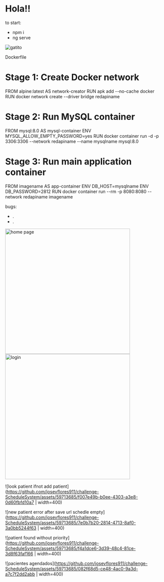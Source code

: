 <h1>Hola!!</h1>

to start: 
<ul>
  <li>npm i</li>
  <li>ng serve</li>
</ul>

![gatito](https://github.com/josevflores911/Schedule_system/assets/59713685/338d6ee7-44b0-4a23-b3c2-ac67cca8d11d)


Dockerfile

# Stage 1: Create Docker network
FROM alpine:latest AS network-creator
RUN apk add --no-cache docker
RUN docker network create --driver bridge redapiname

# Stage 2: Run MySQL container
FROM mysql:8.0 AS mysql-container
ENV MYSQL_ALLOW_EMPTY_PASSWORD=yes
RUN docker container run -d -p 3306:3306 --network redapiname --name mysqlname mysql:8.0

# Stage 3: Run main application container
FROM imagename AS app-container
ENV DB_HOST=mysqlname
ENV DB_PASSWORD=2812
RUN docker container run --rm -p 8080:8080 --network redapiname imagename


bugs:
<ul>
  <li>.</li>
  <li>.</li>
</ul>

<img src="https://github.com/josevflores911/challenge-ScheduleSystem/assets/59713685/350495f2-0d73-4b19-a9b9-57d7f2ff17b4" alt="home page" width="400">
<!-- ![home page](https://github.com/josevflores911/challenge-ScheduleSystem/assets/59713685/350495f2-0d73-4b19-a9b9-57d7f2ff17b4 ) -->

<img src="[https://github.com/josevflores911/challenge-ScheduleSystem/assets/59713685/350495f2-0d73-4b19-a9b9-57d7f2ff17b4](https://github.com/josevflores911/challenge-ScheduleSystem/assets/59713685/c3e0a331-24a9-48b5-8d3e-65ada7cdac79)" alt="login" width="400">
<!-- ![login](https://github.com/josevflores911/challenge-ScheduleSystem/assets/59713685/c3e0a331-24a9-48b5-8d3e-65ada7cdac79 | width=400) -->

![look patient ifnot add patient](https://github.com/josevflores911/challenge-ScheduleSystem/assets/59713685/f007e49b-b0ee-4303-a3e8-0d60fbfd10a7 | width=400)

![new patient error after save url schedle empty](https://github.com/josevflores911/challenge-ScheduleSystem/assets/59713685/7e0b7b20-2814-4713-8af0-3a0bb5244f63 | width=400)

![patient found without priority](https://github.com/josevflores911/challenge-ScheduleSystem/assets/59713685/f4a1dce6-3d39-48c4-81ce-3d8f63faf166 | width=400)

![pacientes agendados](https://github.com/josevflores911/challenge-ScheduleSystem/assets/59713685/082f68d5-ce48-4ac0-9a3d-a7c7f2dd2abb | width=400)
